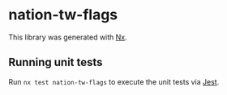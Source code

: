 # nation-tw-flags

This library was generated with [Nx](https://nx.dev).

## Running unit tests

Run `nx test nation-tw-flags` to execute the unit tests via [Jest](https://jestjs.io).
